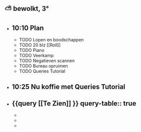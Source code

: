 ## ⛅ bewolkt, 3°
- ## 10:10 Plan
	- TODO Lopen en boodschappen
	- TODO 20 blz [[Roll]]
	- TODO Piano
	- TODO Veerkamp
	- TODO Negatieven scannen
	- TODO Bureau opruimen
	- TODO Queries  Tutorial
- ## 10:25 Nu koffie met Queries Tutorial
- {{query [[Te Zien]] }}
  query-table:: true
	-
	-
	-
	-